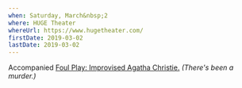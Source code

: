```yaml
---
when: Saturday, March&nbsp;2
where: HUGE Theater
whereUrl: https://www.hugetheater.com/
firstDate: 2019-03-02
lastDate: 2019-03-02
---
```


Accompanied [Foul Play: Improvised Agatha Christie.][foul-play]
_(There's been a murder.)_

[foul-play]: https://www.hugetheater.com/event/foul-play-an-improvised-agatha-christie/

